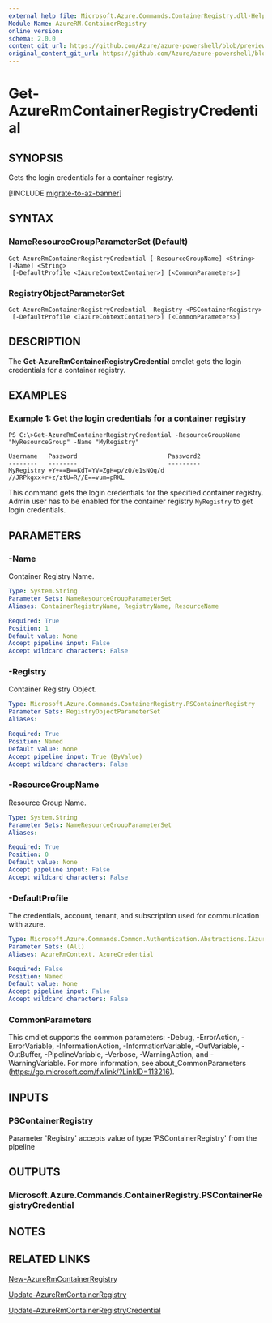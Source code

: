 ```yaml
---
external help file: Microsoft.Azure.Commands.ContainerRegistry.dll-Help.xml
Module Name: AzureRM.ContainerRegistry
online version:
schema: 2.0.0
content_git_url: https://github.com/Azure/azure-powershell/blob/preview/src/ResourceManager/ContainerRegistry/Commands.ContainerRegistry/help/Get-AzureRmContainerRegistryCredential.md
original_content_git_url: https://github.com/Azure/azure-powershell/blob/preview/src/ResourceManager/ContainerRegistry/Commands.ContainerRegistry/help/Get-AzureRmContainerRegistryCredential.md
---
```


# Get-AzureRmContainerRegistryCredential

## SYNOPSIS
Gets the login credentials for a container registry.

[!INCLUDE [migrate-to-az-banner](../../includes/migrate-to-az-banner.md)]

## SYNTAX

### NameResourceGroupParameterSet (Default)
```
Get-AzureRmContainerRegistryCredential [-ResourceGroupName] <String> [-Name] <String>
 [-DefaultProfile <IAzureContextContainer>] [<CommonParameters>]
```

### RegistryObjectParameterSet
```
Get-AzureRmContainerRegistryCredential -Registry <PSContainerRegistry>
 [-DefaultProfile <IAzureContextContainer>] [<CommonParameters>]
```

## DESCRIPTION
The **Get-AzureRmContainerRegistryCredential** cmdlet gets the login credentials for a container registry.

## EXAMPLES

### Example 1: Get the login credentials for a container registry
```
PS C:\>Get-AzureRmContainerRegistryCredential -ResourceGroupName "MyResourceGroup" -Name "MyRegistry"

Username   Password                         Password2
--------   --------                         ---------
MyRegistry +Y+==B==KdT=YV=ZgH=p/zQ/e1sNQq/d //JRPkgxx+r+z/ztU=R//E==vum=pRKL
```

This command gets the login credentials for the specified container registry. Admin user has to be enabled for the container registry `MyRegistry` to get login credentials.

## PARAMETERS

### -Name
Container Registry Name.

```yaml
Type: System.String
Parameter Sets: NameResourceGroupParameterSet
Aliases: ContainerRegistryName, RegistryName, ResourceName

Required: True
Position: 1
Default value: None
Accept pipeline input: False
Accept wildcard characters: False
```

### -Registry
Container Registry Object.

```yaml
Type: Microsoft.Azure.Commands.ContainerRegistry.PSContainerRegistry
Parameter Sets: RegistryObjectParameterSet
Aliases: 

Required: True
Position: Named
Default value: None
Accept pipeline input: True (ByValue)
Accept wildcard characters: False
```

### -ResourceGroupName
Resource Group Name.

```yaml
Type: System.String
Parameter Sets: NameResourceGroupParameterSet
Aliases: 

Required: True
Position: 0
Default value: None
Accept pipeline input: False
Accept wildcard characters: False
```

### -DefaultProfile
The credentials, account, tenant, and subscription used for communication with azure.

```yaml
Type: Microsoft.Azure.Commands.Common.Authentication.Abstractions.IAzureContextContainer
Parameter Sets: (All)
Aliases: AzureRmContext, AzureCredential

Required: False
Position: Named
Default value: None
Accept pipeline input: False
Accept wildcard characters: False
```

### CommonParameters
This cmdlet supports the common parameters: -Debug, -ErrorAction, -ErrorVariable, -InformationAction, -InformationVariable, -OutVariable, -OutBuffer, -PipelineVariable, -Verbose, -WarningAction, and -WarningVariable. For more information, see about_CommonParameters (https://go.microsoft.com/fwlink/?LinkID=113216).

## INPUTS

### PSContainerRegistry
Parameter 'Registry' accepts value of type 'PSContainerRegistry' from the pipeline

## OUTPUTS

### Microsoft.Azure.Commands.ContainerRegistry.PSContainerRegistryCredential

## NOTES

## RELATED LINKS

[New-AzureRmContainerRegistry](./New-AzureRmContainerRegistry.md)

[Update-AzureRmContainerRegistry](./Update-AzureRmContainerRegistry.md)

[Update-AzureRmContainerRegistryCredential](./Update-AzureRmContainerRegistryCredential.md)

